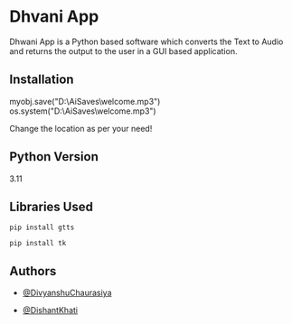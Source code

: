 # Dhvani App

Dhwani App is a Python based software which converts the Text to Audio and returns the output to the user in a GUI based application.



## Installation

myobj.save("D:\\AiSaves\\welcome.mp3")
os.system("D:\\AiSaves\\welcome.mp3")

Change the location as per your need!

## Python Version

3.11
## Libraries Used

``pip install gtts``

``pip install tk``
## Authors

- [@DivyanshuChaurasiya](https://www.github.com/divyanshu960)

- [@DishantKhati](https://github.com/KNIGHTUNITYDK)
